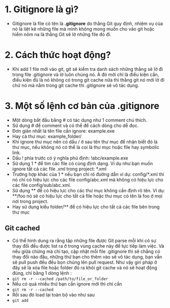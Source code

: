 # 1. Gitignore là gì?
- Gitignore là file có tên là **.gitignore** do thằng Git quy định, nhiệm vụ của nó là liệt kê những file mà mình không mong muốn cho vào git hoặc hiểm nôm na là thằng Git sẽ lờ những file đó đi.
# 2. Cách thức hoạt động?
- Khi add 1 file mới vào git, git sẽ kiểm tra danh sách những thằng sẽ lờ đi trong file .gitignore và lờ luôn chúng nó. À đó mới chỉ là điều kiện cần, điều kiện đủ là nó không có trong git cache nữa thì thằng git nó mới lờ đi chứ nó mà nằm trong git cache thì .gitignore sẽ vô tác dụng.
# 3. Một số lệnh cơ bản của .gitignore
 - Một dòng bắt đầu bằng # có tác dụng như 1 comment chú thích.
 - Sử dụng # để comment và có thể để cách dòng cho dễ đọc.
 - Đơn giản nhất là tên file cần ignore: example.exe
 - Hay cả thư mục: example_folder/
 - Khi ignore thư mục nên có dấu / ở sau tên thư mục để nhận biết đó là thư mục, nếu không nó có thể là coi là thư mục hoặc file hay symbolic link.
 - Dấu ! phía trước có ý nghĩa phủ định: !abc/example.exe
 - Sử dụng 1 * để tìm các file có cùng định dạng. Ví dụ như bạn muốn ignore tất cả các file .xml trong project: *.xml
 - Trường hợp khác của 1 * nếu bạn chỉ rõ đường dẫn ví dụ: config/*.xml thì nó chỉ có hiệu lực cho các file config/abc.xml mà không có hiệu lực cho các file config/sub/abc.xml.
 - Sử dụng ** để có hiệu lực cho các thư mục không cần định rõ tên. Ví dụ: **/foo nó sẽ có hiệu lực cho tất cả file hoặc thư mục có tên là foo ở mọi nơi trong project.
 - Hay sử dụng kiểu folder/** để có hiệu lực cho tất cả các file bên trong thư mục
 ## Git cached
 - Có thể hình dung ra rằng tập những file được Git parse mỗi khi có sự thay đổi đều được list ra ở trong vùng cache này để tực tiếp làm việc. Và nếu giữa chừng mà chỉ tạo, cập nhật mỗi file .gitignore thì sẽ chẳng có thay đổi nào đâu, những thứ bạn cho thêm vào sẽ vô tác dụng, bạn vẫn sẽ pull push đều đều bọn chúng lên pull request. Như vậy giri pháp ở đây sẽ là xóa file hoặc folder đó ra khỏi git cache và nó sẽ hoạt động đúng, chỉ bằng 1 dòng lệnh :
 - `git rm -r --cached /path/to/file_or_folder`
- Nếu có quá nhiều thứ bạn cần ignore mới thì chỉ cần
 - `git rm -r --cached`
- Rồi sau đó load lại toàn bộ vào như sau
- `git add`



